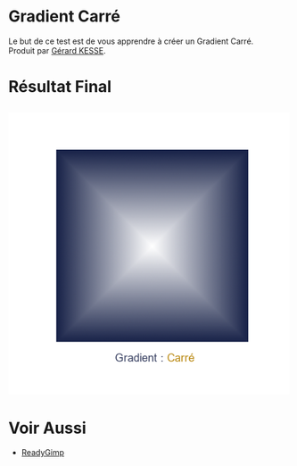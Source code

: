 # Gradient Carré

Le but de ce test est de vous apprendre à créer un Gradient Carré.  
Produit par 
[Gérard KESSE](https://github.com/gkesse/ "https://github.com/gkesse").

# Résultat Final

![Gradient Carré](https://raw.githubusercontent.com/gkesse/ReadyGimp/master/Gradient/Carre.png)
---
# Voir Aussi

* [ReadyGimp](https://github.com/gkesse/ReadyGimp/#apprendre-la-synthèse-dimages-avec-gimp "ReadyGimp")
